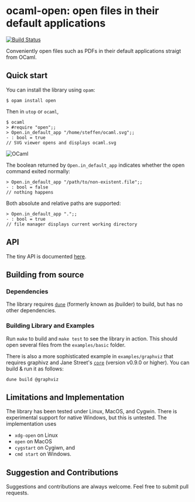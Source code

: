 # ocaml-open: open files in their default applications

[![Build Status](https://github.com/smolkaj/ocaml-open/workflows/build%20and%20test/badge.svg?branch=master)](https://github.com/smolkaj/ocaml-open/actions)

Conveniently open files such as PDFs in their default applications straigt from OCaml.

## Quick start
You can install the library using `opam`:
```
$ opam install open
```
Then in `utop` or `ocaml`,
```
$ ocaml
> #require "open";;
> Open.in_default_app "/home/steffen/ocaml.svg";;
- : bool = true
// SVG viewer opens and displays ocaml.svg
```
![OCaml](http://ocaml.org/logo/Colour/SVG/colour-logo.svg)

The boolean returned by `Open.in_default_app` indicates whether the open command exited normally:
```
> Open.in_default_app "/path/to/non-existent.file";;
- : bool = false
// nothing happens
```

Both absolute and relative paths are supported:
```
> Open.in_default_app ".";;
- : bool = true
// file manager displays current working directory
```

## API
The tiny API is documented [here](https://smolkaj.github.io/ocaml-open/).

## Building from source

### Dependencies
The library requires [`dune`](https://github.com/ocaml/dune) (formerly known as jbuilder) to build, but has no other dependencies.

### Building Library and Examples
Run `make` to build and `make test` to see the library in action. This should open several files from the `examples/basic` folder.

There is also a more sophisticated example in `examples/graphviz` that requires graphivz and Jane Street's [`core`](https://opensource.janestreet.com/core/) (version v0.9.0 or higher). You can build & run it as follows:
```
dune build @graphviz
```

## Limitations and Implementation
The library has been tested under Linux, MacOS, and Cygwin. There is experimental support for native Windows, but this is untested.
The implementation uses
* `xdg-open` on Linux
* `open` on MacOS
* `cygstart` on Cygiwn, and
* `cmd start` on Windows.

## Suggestion and Contributions
Suggestions and contributions are always welcome. Feel free to submit pull requests.
